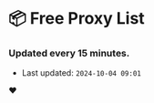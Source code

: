 # :package: Free Proxy List
### Updated every 15 minutes.

- Last updated: `2024-10-04 09:01`

:heart:

